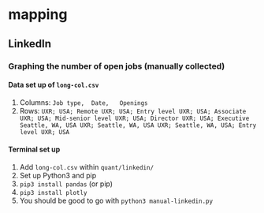 # mapping

## LinkedIn
### Graphing the number of open jobs (manually collected)
#### Data set up of `long-col.csv`
1. Columns: `Job type,	Date,	Openings`
2. Rows:
`UXR; USA; Remote
UXR; USA; Entry level
UXR; USA; Associate
UXR; USA; Mid-senior level
UXR; USA; Director
UXR; USA; Executive
Seattle, WA, USA
UXR; Seattle, WA, USA
UXR; Seattle, WA, USA; Entry level
UXR; USA`

#### Terminal set up
1. Add `long-col.csv` within `quant/linkedin/` 
2. Set up Python3 and pip
3. `pip3 install pandas` (or pip)
4. `pip3 install plotly`
5. You should be good to go with `python3 manual-linkedin.py`
